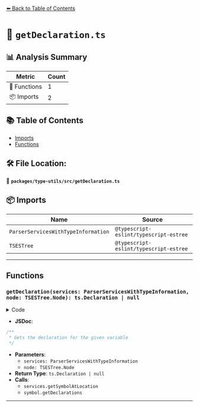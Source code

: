[⬅️ Back to Table of Contents](../../../index.md)

# 📄 `getDeclaration.ts`

## 📊 Analysis Summary

| Metric | Count |
|--------|-------|
| 🔧 Functions | 1 |
| 📦 Imports | 2 |

## 📚 Table of Contents

- [Imports](#imports)
- [Functions](#functions)

## 🛠️ File Location:
📂 **`packages/type-utils/src/getDeclaration.ts`**

## 📦 Imports

| Name | Source |
|------|--------|
| `ParserServicesWithTypeInformation` | `@typescript-eslint/typescript-estree` |
| `TSESTree` | `@typescript-eslint/typescript-estree` |


---

## Functions

### `getDeclaration(services: ParserServicesWithTypeInformation, node: TSESTree.Node): ts.Declaration | null`

<details><summary>Code</summary>

```ts
export function getDeclaration(
  services: ParserServicesWithTypeInformation,
  node: TSESTree.Node,
): ts.Declaration | null {
  const symbol = services.getSymbolAtLocation(node);
  if (!symbol) {
    return null;
  }
  const declarations = symbol.getDeclarations();
  return declarations?.[0] ?? null;
}
```
</details>

- **JSDoc**:
```ts
/**
 * Gets the declaration for the given variable
 */
```

- **Parameters**:
  - `services: ParserServicesWithTypeInformation`
  - `node: TSESTree.Node`
- **Return Type**: `ts.Declaration | null`
- **Calls**:
  - `services.getSymbolAtLocation`
  - `symbol.getDeclarations`

---